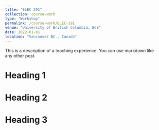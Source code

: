 ```yaml
---
title: "ELEC 291"
collection: course-work
type: "Workshop"
permalink: /course-work/ELEC-291
venue: "University of British Columbia, ECE"
date: 2022-01-01
location: "Vancouver BC., Canada"
---
```


This is a description of a teaching experience. You can use markdown like any other post.

Heading 1
======

Heading 2
======

Heading 3
======
